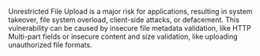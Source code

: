 Unrestricted File Upload is a major risk for applications, resulting in system takeover, file system overload,
client-side attacks, or defacement. This vulnerability can be caused by insecure file metadata validation, like HTTP
Multi-part fields or insecure content and size validation, like uploading unauthorized file formats.
